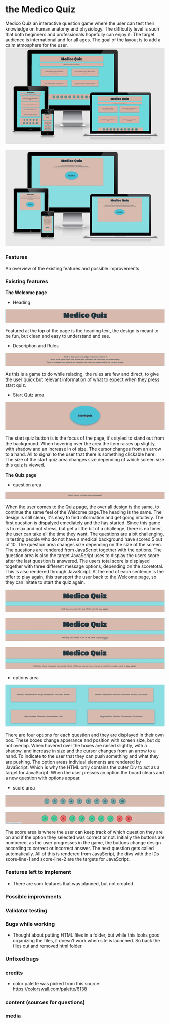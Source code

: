 # the Medico Quiz
Medico Quiz an interactive question game where the user can test their knowledge on human anatomy and physiology. 
The difficulty level is such that both beginners and professionals hopefully can enjoy it.
The target audience is international and for all ages.
The goal of the layout is to add a calm atmosphere for the user.
![Landing page for quiz](assets/images/amiresponsive-quiz.png) 

![Welcome page](assets/images/amiresponsive-index-medium.png)

### Features
An overview of the existing features and possible improvements
### Existing features

__The Welcome page__

- Heading

![Heading](assets/images/heading.png)

Featured at the top of the page is the heading text, the design is meant to be fun, but clean and easy to understand and see.

- Description and Rules

![Welcome text and rules](assets/images/rules.png)

As this is a game to do while relaxing, the rules are few and direct, to give the user quick but relevant information of what to expect when they press start quiz.

- Start Quiz area

![Start button](assets/images/start-btn.png)

The start quiz button is is the focus of the page, it's styled to stand out from the background. 
When hovering over the area the item raises up slighty, with shadow and an increase in of size. The cursor changes from an arrow to a hand. All to signal to the user that there is something clickable here.
The size of the start quiz area changes size depending of which screen size this quiz is viewed.

__The Quiz page__
- question area

![Question area](assets/images/question-area.png)

When the user comes to the Quiz page, the over all design is the same, to continue the same feel of the Welcome page.The heading is the same.
The design is still clean, it's easy to find information and get going intuitivly.
The first question is dispalyed emediately and the has started. 
Since this game is to relax and not stress, but get a little bit of a challenge, there is no timer, the user can take all the time they want.
The questions are a bit challenging, in testing people who do not have a medical background have scored 5 out of 10. 
The question area changes size depending on the size of the screen.
The questions are rendered from JavaScript together with the options. 
The question area is also the target JavaScript uses to display the users score after the last question is answered.
The users total score is displayed together with three different message options, depending on the scoretotal. This is also rendered through JavaScript.
At the end of each sentence is the offer to play again, this transport the user back to the Welcome page, so they can initate to start the quiz again.


![Scoremessage <4](assets/images/score-message-1.png)

![Scoremessage >=5 && <=7](assets/images/score-message-2.png)

![Scoremessage 7<](assets/images/score-message%20-3.png)

- options area

![Options for quiz](assets/images/option-area.png)

There are four options for each question and they are displayed in their own box. These boxes change apperance and position with screen size, but do not overlap.
When hovered over the boxes are raised slightly, with a shadow, and increase in size and the cursor changes from an arrow to a hand. To indicate to the user that they can push something and what they are pushing. The option areas indiviual elements are rendered by JavaScript. Which is why the HTML only contains the outer Div to act as a target for JavaScript.
When the user presses an option the board clears and a new question with options appear.

- score area

![Initial score area](assets/images/initial-score.png)

![Score area](assets/images/score-area.png)

The score area is where the user can keep track of which question they are on and if the option they selected was correct or not. 
Initially the buttons are numbered, as the user progresses in the game, the buttons change design according to correct or incorrect answer.
The next question gets called automatically. All of this is rendered from JavaScript, the divs with the IDs score-line-1 and score-line-2 are the targets for JavaScript.



### Features left to implement

- There are som features that was planned, but not created

### Possible improvments

### Validator testing

### Bugs while working
- Thought about putting HTML files in a folder, but while this looks good organizing the files, it doesn't work when site is launched. So back the files out and removed html folder.

### Unfixed bugs

### credits
- color palette was picked from this source: https://colorswall.com/palette/6138 

### content (sources for questions)

### media

